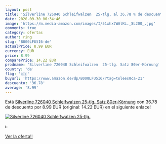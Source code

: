 ```yaml
---
layout: post
title: 'Silverline 726040 Schleifwalzen  25-tlg. al 36.78 % de descuento'
date: 2020-09-30 06:34:46
image: 'https://m.media-amazon.com/images/I/51xhx7WGlKL._SL200_.jpg'
comments: true
category: ofertas
author: ring
slug: 'B000LFU5I6-de'
actualPrice: 8.99 EUR
currency: EUR
price: 8.99
comparePrice: 14.22 EUR
prodname: 'Silverline 726040 Schleifwalzen  25-tlg. Satz 80er-Körnung'
country: 'de'
flag: '🇩🇪'
buyurl: 'https://www.amazon.de/dp/B000LFU5I6/?tag=tolees0ca-21'
descuento: '36.78'
average: '8.99'
---
```


Está [Silverline 726040 Schleifwalzen  25-tlg. Satz 80er-Körnung](https://www.amazon.de/dp/B000LFU5I6/?tag=tolees0ca-21) con 36.78 de descuento por 8.99 EUR (original: 14.22 EUR) en el siguiente enlace!

[![Silverline 726040 Schleifwalzen  25-tlg.](https://m.media-amazon.com/images/I/51xhx7WGlKL._SL200_.jpg)](https://www.amazon.de/dp/B000LFU5I6/?tag=tolees0ca-21)

ℹ️:


[Ver la oferta!!](https://www.amazon.de/dp/B000LFU5I6/?tag=tolees0ca-21)
